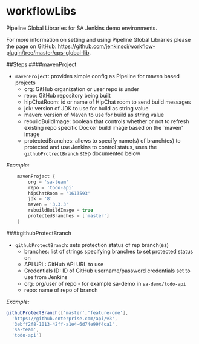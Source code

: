 # workflowLibs
Pipeline Global Libraries for SA Jenkins demo environments. 

For more information on setting and using Pipeline Global Libraries please the page on GitHub: https://github.com/jenkinsci/workflow-plugin/tree/master/cps-global-lib.

##Steps
####mavenProject
- `mavenProject`: provides simple config as Pipeline for maven based projects
  - org: GitHub organization or user repo is under
  - repo: GitHub repository being built
  - hipChatRoom: id or name of HipChat room to send build messages
  - jdk: version of JDK to use for build as string value
  - maven: version of Maven to use for build as string value
  - rebuildBuildImage: boolean that controls whether or not to refresh existing repo specific Docker build image based on the `maven' image
  - protectedBranches: allows to specify name(s) of branch(es) to protected and use Jenkins to control status, uses the `githubProtrectBranch` step documented below
  
*Example:*
```groovy
	mavenProject {
		org = 'sa-team'
		repo = 'todo-api'
		hipChatRoom = '1613593'
		jdk = '8'
		maven = '3.3.3'
		rebuildBuildImage = true
		protectedBranches = ['master']
	}
```
####githubProtectBranch
- `githubProtectBranch`: sets protection status of rep branch(es)
  - branches: list of strings specifying branches to set protected status on
  - API URL: GitHub API URL to use
  - Credentials ID: ID of GitHub username/password credentials set to use from Jenkins
  - org: org/user of repo - for example sa-demo in `sa-demo/todo-api`
  - repo: name of repo of branch

*Example:*
```groovy
githubProtectBranch(['master','feature-one'],
  'https://github.enterprise.com/api/v3',
  '3ebff2f8-1013-42ff-a1e4-6d74e99f4ca1',
  'sa-team',
  'todo-api')
```
